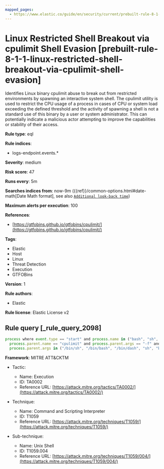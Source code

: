 ```yaml
---
mapped_pages:
  - https://www.elastic.co/guide/en/security/current/prebuilt-rule-8-1-1-linux-restricted-shell-breakout-via-cpulimit-shell-evasion.html
---
```


# Linux Restricted Shell Breakout via cpulimit Shell Evasion [prebuilt-rule-8-1-1-linux-restricted-shell-breakout-via-cpulimit-shell-evasion]

Identifies Linux binary cpulimit abuse to break out from restricted environments by spawning an interactive system shell. The cpulimit utility is used to restrict the CPU usage of a process in cases of CPU or system load exceeding the defined threshold and the activity of spawning a shell is not a standard use of this binary by a user or system administrator. This can potentially indicate a malicious actor attempting to improve the capabilities or stability of their access.

**Rule type**: eql

**Rule indices**:

* logs-endpoint.events.*

**Severity**: medium

**Risk score**: 47

**Runs every**: 5m

**Searches indices from**: now-9m ({{ref}}/common-options.html#date-math[Date Math format], see also [`Additional look-back time`](docs-content://solutions/security/detect-and-alert/create-detection-rule.md#rule-schedule))

**Maximum alerts per execution**: 100

**References**:

* [https://gtfobins.github.io/gtfobins/cpulimit/](https://gtfobins.github.io/gtfobins/cpulimit/)

**Tags**:

* Elastic
* Host
* Linux
* Threat Detection
* Execution
* GTFOBins

**Version**: 1

**Rule authors**:

* Elastic

**Rule license**: Elastic License v2

## Rule query [_rule_query_2098]

```js
process where event.type == "start" and process.name in ("bash", "sh", "dash") and
  process.parent.name == "cpulimit" and process.parent.args == "-f" and
  process.parent.args in ("/bin/sh", "/bin/bash", "/bin/dash", "sh", "bash", "dash")
```

**Framework**: MITRE ATT&CKTM

* Tactic:

    * Name: Execution
    * ID: TA0002
    * Reference URL: [https://attack.mitre.org/tactics/TA0002/](https://attack.mitre.org/tactics/TA0002/)

* Technique:

    * Name: Command and Scripting Interpreter
    * ID: T1059
    * Reference URL: [https://attack.mitre.org/techniques/T1059/](https://attack.mitre.org/techniques/T1059/)

* Sub-technique:

    * Name: Unix Shell
    * ID: T1059.004
    * Reference URL: [https://attack.mitre.org/techniques/T1059/004/](https://attack.mitre.org/techniques/T1059/004/)



